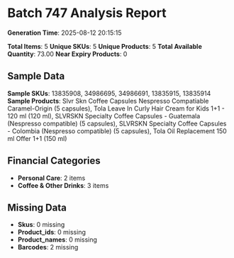 # Batch 747 Analysis Report

**Generation Time**: 2025-08-12 20:15:15

**Total Items**: 5
**Unique SKUs**: 5
**Unique Products**: 5
**Total Available Quantity**: 73.00
**Near Expiry Products**: 0

## Sample Data
**Sample SKUs**: 13835908, 34986695, 34986691, 13835915, 13835914
**Sample Products**: Slvr Skn Coffee Capsules Nespresso Compatiable Caramel-Origin (5 capsules), Tola Leave In Curly Hair Cream for Kids 1+1 - 120 ml (120 ml), SLVRSKN Specialty Coffee Capsules - Guatemala (Nespresso compatible) (5 capsules), SLVRSKN Specialty Coffee Capsules - Colombia (Nespresso compatible) (5 capsules), Tola Oil Replacement 150 ml Offer 1+1 (150 ml)

## Financial Categories
- **Personal Care**: 2 items
- **Coffee & Other Drinks**: 3 items

## Missing Data
- **Skus**: 0 missing
- **Product_ids**: 0 missing
- **Product_names**: 0 missing
- **Barcodes**: 2 missing
